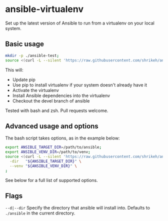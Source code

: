 # ansible-virtualenv
Set up the latest version of Ansible to run from a virtualenv on your local system.


## Basic usage
```bash
mkdir -p ./ansible-test;
source <(curl -L --silent 'https://raw.githubusercontent.com/shrikeh/ansible-virtualenv/master/init.sh')
```
This will:
- Update pip
- Use pip to install virtualenv if your system doesn't already have it
- Activate the virtualenv
- Install Ansible dependencies into the virtualenv
- Checkout the devel branch of ansible

Tested with bash and zsh. Pull requests welcome.

## Advanced usage and options

The bash script takes options, as in the example below:
```bash
export ANSIBLE_TARGET_DIR=/path/to/ansible;
export ANSIBLE_VENV_DIR=/path/to/venv;
source <(curl -L --silent 'https://raw.githubusercontent.com/shrikeh/ansible-virtualenv/master/init.sh') \
  -dir   "${ANSIBLE_TARGET_DIR}" \
  --venv "${ANSIBLE_VENV_DIR}" \
;

```
See below for a full list of supported options.

## Flags

`--d|--dir` Specify the directory that ansible will install into. Defaults to `./ansible` in the current directory.
